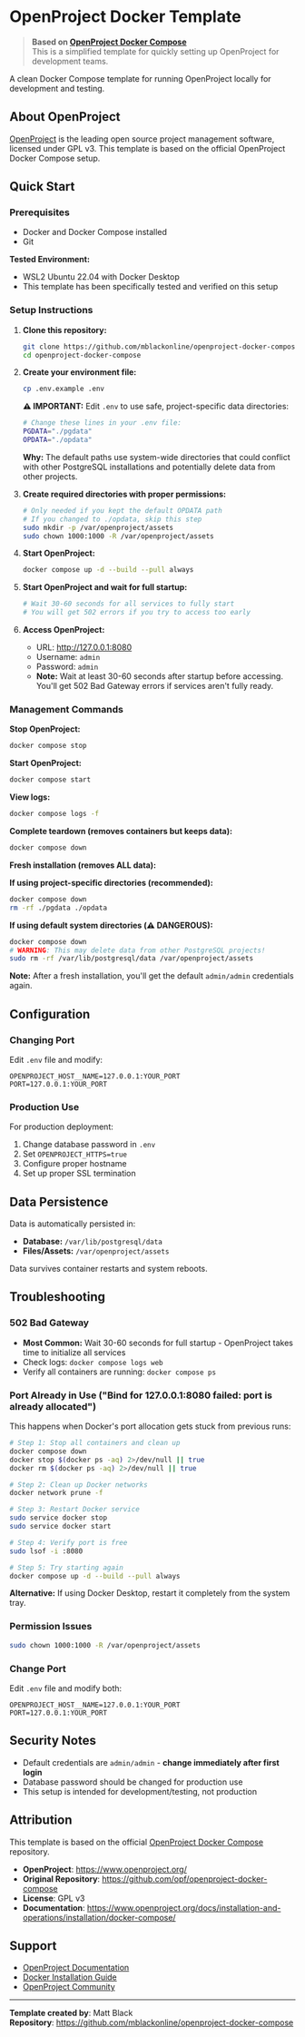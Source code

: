 # OpenProject Docker Template

> **Based on [OpenProject Docker Compose](https://github.com/opf/openproject-docker-compose)**  
> This is a simplified template for quickly setting up OpenProject for development teams.

A clean Docker Compose template for running OpenProject locally for development and testing.

## About OpenProject

[OpenProject](https://www.openproject.org/) is the leading open source project management software, licensed under GPL v3. This template is based on the official OpenProject Docker Compose setup.

## Quick Start

### Prerequisites
- Docker and Docker Compose installed
- Git

**Tested Environment:**
- WSL2 Ubuntu 22.04 with Docker Desktop
- This template has been specifically tested and verified on this setup

### Setup Instructions

1. **Clone this repository:**
   ```bash
   git clone https://github.com/mblackonline/openproject-docker-compose.git
   cd openproject-docker-compose
   ```

2. **Create your environment file:**
   ```bash
   cp .env.example .env
   ```
   
   **⚠️ IMPORTANT:** Edit `.env` to use safe, project-specific data directories:
   ```bash
   # Change these lines in your .env file:
   PGDATA="./pgdata"
   OPDATA="./opdata"
   ```
   
   **Why:** The default paths use system-wide directories that could conflict with other PostgreSQL installations and potentially delete data from other projects.

3. **Create required directories with proper permissions:**
   ```bash
   # Only needed if you kept the default OPDATA path
   # If you changed to ./opdata, skip this step
   sudo mkdir -p /var/openproject/assets
   sudo chown 1000:1000 -R /var/openproject/assets
   ```

4. **Start OpenProject:**
   ```bash
   docker compose up -d --build --pull always
   ```

5. **Start OpenProject and wait for full startup:**
   ```bash
   # Wait 30-60 seconds for all services to fully start
   # You will get 502 errors if you try to access too early
   ```
   
6. **Access OpenProject:**
   - URL: http://127.0.0.1:8080
   - Username: `admin`
   - Password: `admin`
   - **Note:** Wait at least 30-60 seconds after startup before accessing. You'll get 502 Bad Gateway errors if services aren't fully ready.

### Management Commands

**Stop OpenProject:**
```bash
docker compose stop
```

**Start OpenProject:**
```bash
docker compose start
```

**View logs:**
```bash
docker compose logs -f
```

**Complete teardown (removes containers but keeps data):**
```bash
docker compose down
```

**Fresh installation (removes ALL data):**

**If using project-specific directories (recommended):**
```bash
docker compose down
rm -rf ./pgdata ./opdata
```

**If using default system directories (⚠️ DANGEROUS):**
```bash
docker compose down
# WARNING: This may delete data from other PostgreSQL projects!
sudo rm -rf /var/lib/postgresql/data /var/openproject/assets
```

**Note:** After a fresh installation, you'll get the default `admin/admin` credentials again.

## Configuration

### Changing Port
Edit `.env` file and modify:
```
OPENPROJECT_HOST__NAME=127.0.0.1:YOUR_PORT
PORT=127.0.0.1:YOUR_PORT
```

### Production Use
For production deployment:
1. Change database password in `.env`
2. Set `OPENPROJECT_HTTPS=true`
3. Configure proper hostname
4. Set up proper SSL termination

## Data Persistence

Data is automatically persisted in:
- **Database:** `/var/lib/postgresql/data`
- **Files/Assets:** `/var/openproject/assets`

Data survives container restarts and system reboots.

## Troubleshooting

### 502 Bad Gateway
- **Most Common:** Wait 30-60 seconds for full startup - OpenProject takes time to initialize all services
- Check logs: `docker compose logs web`
- Verify all containers are running: `docker compose ps`

### Port Already in Use ("Bind for 127.0.0.1:8080 failed: port is already allocated")
This happens when Docker's port allocation gets stuck from previous runs:

```bash
# Step 1: Stop all containers and clean up
docker compose down
docker stop $(docker ps -aq) 2>/dev/null || true
docker rm $(docker ps -aq) 2>/dev/null || true

# Step 2: Clean up Docker networks
docker network prune -f

# Step 3: Restart Docker service
sudo service docker stop
sudo service docker start

# Step 4: Verify port is free
sudo lsof -i :8080

# Step 5: Try starting again
docker compose up -d --build --pull always
```

**Alternative:** If using Docker Desktop, restart it completely from the system tray.

### Permission Issues
```bash
sudo chown 1000:1000 -R /var/openproject/assets
```

### Change Port
Edit `.env` file and modify both:
```
OPENPROJECT_HOST__NAME=127.0.0.1:YOUR_PORT
PORT=127.0.0.1:YOUR_PORT
```

## Security Notes

- Default credentials are `admin/admin` - **change immediately after first login**
- Database password should be changed for production use
- This setup is intended for development/testing, not production

## Attribution

This template is based on the official [OpenProject Docker Compose](https://github.com/opf/openproject-docker-compose) repository.

- **OpenProject**: https://www.openproject.org/
- **Original Repository**: https://github.com/opf/openproject-docker-compose
- **License**: GPL v3
- **Documentation**: https://www.openproject.org/docs/installation-and-operations/installation/docker-compose/

## Support

- [OpenProject Documentation](https://www.openproject.org/docs/)
- [Docker Installation Guide](https://www.openproject.org/docs/installation-and-operations/installation/docker-compose/)
- [OpenProject Community](https://community.openproject.org/)

---

**Template created by**: Matt Black  
**Repository**: https://github.com/mblackonline/openproject-docker-compose
